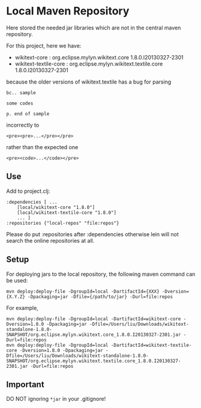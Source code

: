 # Local Maven Repository

Here stored the needed jar libraries which are not in the central maven repository.

For this project, here we have:

* wikitext-core : org.eclipse.mylyn.wikitext.core 1.8.0.I20130327-2301
* wikitext-textile-core : org.eclipse.mylyn.wikitext.textile.core 1.8.0.I20130327-2301

because the older versions of wikitext.textile has a bug
for parsing

	bc.. sample

	some codes

	p. end of sample

incorrectly to

	<pre><pre>...</pre></pre>

rather than the expected one

	<pre><code>...</code></pre>

## Use

Add to project.clj:

	:dependencies [ ...
		[local/wikitext-core "1.8.0"]
		[local/wikitext-textile-core "1.8.0"]
		... ]
	:repositories {"local-repos" "file:repos"}

Please do put :repositories after :dependencies otherwise lein will not search the online repositories at all.

## Setup

For deploying jars to the local repository, the following maven command can be used:

	mvn deploy:deploy-file -DgroupId=local -DartifactId={XXX} -Dversion={X.Y.Z} -Dpackaging=jar -Dfile={/path/to/jar} -Durl=file:repos

For example,

	mvn deploy:deploy-file -DgroupId=local -DartifactId=wikitext-core -Dversion=1.8.0 -Dpackaging=jar -Dfile=/Users/liu/Downloads/wikitext-standalone-1.8.0-SNAPSHOT/org.eclipse.mylyn.wikitext.core_1.8.0.I20130327-2301.jar -Durl=file:repos
	mvn deploy:deploy-file -DgroupId=local -DartifactId=wikitext-textile-core -Dversion=1.8.0 -Dpackaging=jar -Dfile=/Users/liu/Downloads/wikitext-standalone-1.8.0-SNAPSHOT/org.eclipse.mylyn.wikitext.textile.core_1.8.0.I20130327-2301.jar -Durl=file:repos

## Important

DO NOT ignoring ```*jar``` in your .gitignore!

